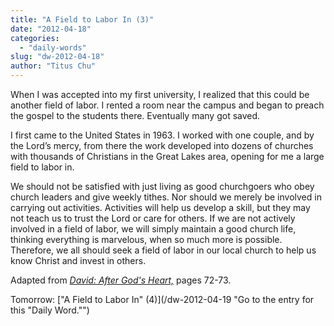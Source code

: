 ```yaml
---
title: "A Field to Labor In (3)"
date: "2012-04-18"
categories: 
  - "daily-words"
slug: "dw-2012-04-18"
author: "Titus Chu"
---
```


When I was accepted into my first university, I realized that this could be another field of labor. I rented a room near the campus and began to preach the gospel to the students there. Eventually many got saved.

I first came to the United States in 1963. I worked with one couple, and by the Lord’s mercy, from there the work developed into dozens of churches with thousands of Christians in the Great Lakes area, opening for me a large field to labor in.

We should not be satisfied with just living as good churchgoers who obey church leaders and give weekly tithes. Nor should we merely be involved in carrying out activities. Activities will help us develop a skill, but they may not teach us to trust the Lord or care for others. If we are not actively involved in a field of labor, we will simply maintain a good church life, thinking everything is marvelous, when so much more is possible. Therefore, we all should seek a field of labor in our local church to help us know Christ and invest in others.

Adapted from _[David: After God's Heart,](/book-david "Go to the listing for this book.")_ pages 72-73.

Tomorrow: ["A Field to Labor In" (4)](/dw-2012-04-19 "Go to the entry for this "Daily Word."")
